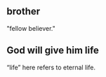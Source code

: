 ## brother  ##

"fellow believer."

##  God will give him life ##

“life” here refers to eternal life.
